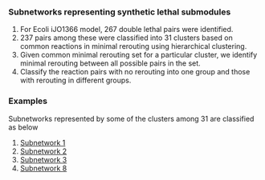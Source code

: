 ### Subnetworks representing synthetic lethal submodules

1. For Ecoli iJO1366 model, 267 double lethal pairs were identified. 
2. 237 pairs among these were classified into 31 clusters based on common reactions in minimal rerouting using hierarchical clustering. 
3. Given common minimal rerouting set for a particular cluster, we identify minimal rerouting between all possible pairs in the set.
4. Classify the reaction pairs with no rerouting into one group and those with rerouting in different groups.

### Examples 
Subnetworks represented by some of the clusters among 31 are classified as below

1. [Subnetwork 1](https://github.com/RamanLab/minRerouting/blob/master/Subnetworks/subnet1.md)
2. [Subnetwork 2](https://github.com/RamanLab/minRerouting/blob/master/Subnetworks/subnet2.md)
3. [Subnetwork 3](https://github.com/RamanLab/minRerouting/blob/master/Subnetworks/subnet3.md)
8. [Subnetwork 8](https://github.com/RamanLab/minRerouting/blob/master/Subnetworks/subnet8.md)
 
